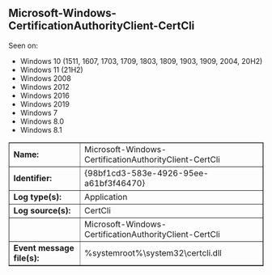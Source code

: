 ## Microsoft-Windows-CertificationAuthorityClient-CertCli

Seen on:
* Windows 10 (1511, 1607, 1703, 1709, 1803, 1809, 1903, 1909, 2004, 20H2)
* Windows 11 (21H2)
* Windows 2008
* Windows 2012
* Windows 2016
* Windows 2019
* Windows 7
* Windows 8.0
* Windows 8.1

<table border="1" class="docutils">
  <tbody>
    <tr>
      <td><b>Name:</b></td>
      <td>Microsoft-Windows-CertificationAuthorityClient-CertCli</td>
    </tr>
    <tr>
      <td><b>Identifier:</b></td>
      <td>{98bf1cd3-583e-4926-95ee-a61bf3f46470}</td>
    </tr>
    <tr>
      <td><b>Log type(s):</b></td>
      <td>Application</td>
    </tr>
    <tr>
      <td><b>Log source(s):</b></td>
      <td>CertCli</td>
    </tr>
    <tr>
      <td>&nbsp;</td>
      <td>Microsoft-Windows-CertificationAuthorityClient-CertCli</td>
    </tr>
    <tr>
      <td><b>Event message file(s):</b></td>
      <td>%systemroot%\system32\certcli.dll</td>
    </tr>
  </tbody>
</table>

&nbsp;

